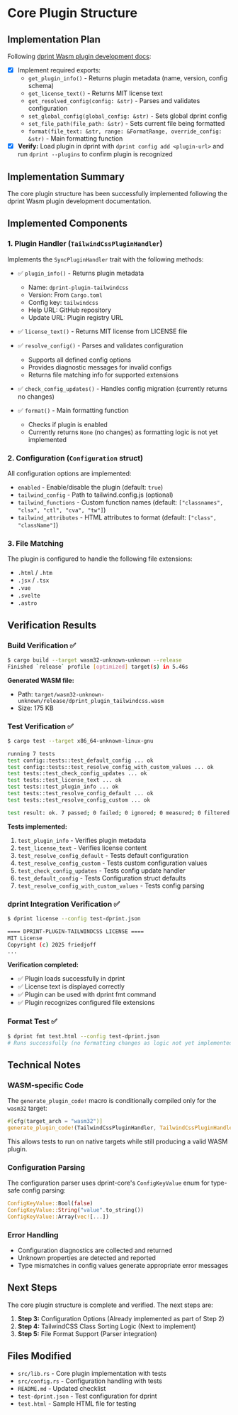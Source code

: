 # Core Plugin Structure

## Implementation Plan

Following [dprint Wasm plugin development docs](https://github.com/dprint/dprint/blob/main/docs/wasm-plugin-development.md):

- [x] Implement required exports:
  - `get_plugin_info()` - Returns plugin metadata (name, version, config schema)
  - `get_license_text()` - Returns MIT license text
  - `get_resolved_config(config: &str)` - Parses and validates configuration
  - `set_global_config(global_config: &str)` - Sets global dprint config
  - `set_file_path(file_path: &str)` - Sets current file being formatted
  - `format(file_text: &str, range: &FormatRange, override_config: &str)` - Main formatting function
- [x] **Verify:** Load plugin in dprint with `dprint config add <plugin-url>` and run `dprint --plugins` to confirm plugin is recognized

## Implementation Summary

The core plugin structure has been successfully implemented following the dprint Wasm plugin development documentation.

## Implemented Components

### 1. Plugin Handler (`TailwindCssPluginHandler`)

Implements the `SyncPluginHandler` trait with the following methods:

- ✅ `plugin_info()` - Returns plugin metadata
  - Name: `dprint-plugin-tailwindcss`
  - Version: From `Cargo.toml`
  - Config key: `tailwindcss`
  - Help URL: GitHub repository
  - Update URL: Plugin registry URL

- ✅ `license_text()` - Returns MIT license from LICENSE file

- ✅ `resolve_config()` - Parses and validates configuration
  - Supports all defined config options
  - Provides diagnostic messages for invalid configs
  - Returns file matching info for supported extensions

- ✅ `check_config_updates()` - Handles config migration (currently returns no changes)

- ✅ `format()` - Main formatting function
  - Checks if plugin is enabled
  - Currently returns `None` (no changes) as formatting logic is not yet implemented

### 2. Configuration (`Configuration` struct)

All configuration options are implemented:
- `enabled` - Enable/disable the plugin (default: `true`)
- `tailwind_config` - Path to tailwind.config.js (optional)
- `tailwind_functions` - Custom function names (default: `["classnames", "clsx", "ctl", "cva", "tw"]`)
- `tailwind_attributes` - HTML attributes to format (default: `["class", "className"]`)

### 3. File Matching

The plugin is configured to handle the following file extensions:
- `.html` / `.htm`
- `.jsx` / `.tsx`
- `.vue`
- `.svelte`
- `.astro`

## Verification Results

### Build Verification ✅

```bash
$ cargo build --target wasm32-unknown-unknown --release
Finished `release` profile [optimized] target(s) in 5.46s
```

**Generated WASM file:**
- Path: `target/wasm32-unknown-unknown/release/dprint_plugin_tailwindcss.wasm`
- Size: 175 KB

### Test Verification ✅

```bash
$ cargo test --target x86_64-unknown-linux-gnu

running 7 tests
test config::tests::test_default_config ... ok
test config::tests::test_resolve_config_with_custom_values ... ok
test tests::test_check_config_updates ... ok
test tests::test_license_text ... ok
test tests::test_plugin_info ... ok
test tests::test_resolve_config_default ... ok
test tests::test_resolve_config_custom ... ok

test result: ok. 7 passed; 0 failed; 0 ignored; 0 measured; 0 filtered out
```

**Tests implemented:**
1. `test_plugin_info` - Verifies plugin metadata
2. `test_license_text` - Verifies license content
3. `test_resolve_config_default` - Tests default configuration
4. `test_resolve_config_custom` - Tests custom configuration values
5. `test_check_config_updates` - Tests config update handler
6. `test_default_config` - Tests Configuration struct defaults
7. `test_resolve_config_with_custom_values` - Tests config parsing

### dprint Integration Verification ✅

```bash
$ dprint license --config test-dprint.json

==== DPRINT-PLUGIN-TAILWINDCSS LICENSE ====
MIT License
Copyright (c) 2025 friedjoff
...
```

**Verification completed:**
- ✅ Plugin loads successfully in dprint
- ✅ License text is displayed correctly
- ✅ Plugin can be used with dprint fmt command
- ✅ Plugin recognizes configured file extensions

### Format Test ✅

```bash
$ dprint fmt test.html --config test-dprint.json
# Runs successfully (no formatting changes as logic not yet implemented)
```

## Technical Notes

### WASM-specific Code

The `generate_plugin_code!` macro is conditionally compiled only for the `wasm32` target:

```rust
#[cfg(target_arch = "wasm32")]
generate_plugin_code!(TailwindCssPluginHandler, TailwindCssPluginHandler::new());
```

This allows tests to run on native targets while still producing a valid WASM plugin.

### Configuration Parsing

The configuration parser uses dprint-core's `ConfigKeyValue` enum for type-safe config parsing:

```rust
ConfigKeyValue::Bool(false)
ConfigKeyValue::String("value".to_string())
ConfigKeyValue::Array(vec![...])
```

### Error Handling

- Configuration diagnostics are collected and returned
- Unknown properties are detected and reported
- Type mismatches in config values generate appropriate error messages

## Next Steps

The core plugin structure is complete and verified. The next steps are:

1. **Step 3:** Configuration Options (Already implemented as part of Step 2)
2. **Step 4:** TailwindCSS Class Sorting Logic (Next to implement)
3. **Step 5:** File Format Support (Parser integration)

## Files Modified

- `src/lib.rs` - Core plugin implementation with tests
- `src/config.rs` - Configuration handling with tests
- `README.md` - Updated checklist
- `test-dprint.json` - Test configuration for dprint
- `test.html` - Sample HTML file for testing
